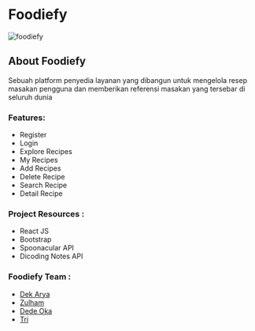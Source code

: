 # Foodiefy
![foodiefy]()
## About Foodiefy
Sebuah platform penyedia layanan yang dibangun untuk mengelola resep masakan pengguna dan memberikan referensi masakan yang tersebar di seluruh dunia

### Features: 
- Register 
- Login
- Explore Recipes
- My Recipes
- Add Recipes
- Delete Recipe
- Search Recipe
- Detail Recipe




### Project Resources : 
- React JS
- Bootstrap
- Spoonacular API
- Dicoding Notes API

### Foodiefy Team : 
- [Dek Arya](https://github.com/kadekaryasatya)
- [Zulham](https://github.com/zurizi)
- [Dede Oka](https://github.com/Dedeoka)
- [Tri](https://github.com/trirahaditya)

